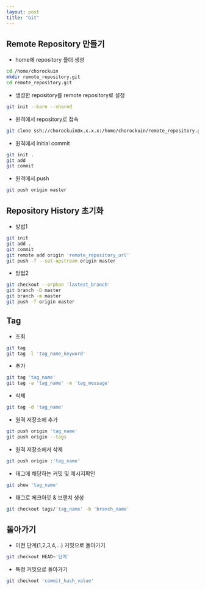 ```yaml
---
layout: post
title: "Git"
---
```

## Remote Repository 만들기
- home에 repository 폴더 생성
```bash
cd /home/chorockuin
mkdir remote_repository.git
cd remote_repository.git
```
- 생성한 repository를 remote repository로 설정
```bash
git init --bare --shared
```
- 원격에서 repository로 접속
```bash
git clone ssh://chorockuin@x.x.x.x:/home/chorockuin/remote_repository.git
```
- 원격에서 initial commit
```bash
git init .
git add
git commit
```
- 원격에서 push
```bash
git push origin master
```

## Repository History 초기화
- 방법1
```bash
git init
git add .
git commit
git remote add origin 'remote_repository_url'
git push -f --set-upstream origin master
```
- 방법2
```bash
git checkout --orphan 'lastest_branch'
git branch -D master
git branch -m master
git push -f origin master
```

## Tag
- 조회
```bash
git tag
git tag -l 'tag_name_keyword'
```
- 추가
```bash
git tag 'tag_name'
git tag -a 'tag_name' -m 'tag_message'
```
- 삭제
```bash
git tag -d 'tag_name'
```
- 원격 저장소에 추가
```bash
git push origin 'tag_name'
git push origin --tags
```
- 원격 저장소에서 삭제
```bash
git push origin :'tag_name'
```
- 태그에 해당하는 커밋 및 메시지확인
```bash
git show 'tag_name'
```
- 태그로 체크아웃 & 브랜치 생성
```bash
git checkout tags/'tag_name' -b 'branch_name'
```

## 돌아가기
- 이전 단계(1,2,3,4,...) 커밋으로 돌아가기
```bash
git checkout HEAD~'단계'
```
- 특정 커밋으로 돌아가기
```bash
git checkout 'commit_hash_value'
```
